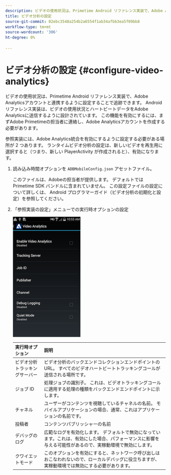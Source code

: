 ```yaml
---
description: ビデオの使用状況は、Primetime Android リファレンス実装で、Adobe Analyticsアカウントと連携するように設定することで追跡できます。
title: ビデオ分析の設定
source-git-commit: 02ebc3548a254b2a6554f1ab34afbb3ea5f09bb8
workflow-type: tm+mt
source-wordcount: '306'
ht-degree: 0%

---
```


# ビデオ分析の設定 {#configure-video-analytics}

ビデオの使用状況は、Primetime Android リファレンス実装で、Adobe Analyticsアカウントと連携するように設定することで追跡できます。 Android リファレンス実装は、ビデオの使用状況とハートビートデータをAdobe Analyticsに送信するように設計されています。 この機能を有効にするには、まずAdobe Primetimeの担当者に連絡し、Adobe Analyticsアカウントを作成する必要があります。

参照実装には、Adobe Analytics統合を有効にするように設定する必要がある場所が 2 つあります。 ランタイムビデオ分析の設定は、新しいビデオを再生用に選択すると（つまり、新しい PlayerActivity が作成されると）、有効になります。

1. 読み込み時間オプションを `ADBMobileConfig.json` アセットファイル。

   このファイルは、Adobeの担当者が提供します。 デフォルトでは Primetime SDK バンドルに含まれていません。 この設定ファイルの設定について詳しくは、 Android プログラマーガイド（ビデオ分析の初期化と設定）を参照してください。
1. 「参照実装の設定」メニューでの実行時オプションの設定

   ![](assets/img_psdk_ref_impl_va-settings-menu.png)

   | 実行時オプション | 説明 |
   |---|---|
   | ビデオ分析トラッキングサーバー | ビデオ分析のバックエンドコレクションエンドポイントの URL。 すべてのビデオハートビートトラッキングコールが送信される場所です。 |
   | ジョブ ID | 処理ジョブの識別子。 これは、ビデオトラッキングコールに適用する処理の種類をバックエンドエンドポイントに示します。 |
   | チャネル | ユーザーがコンテンツを視聴しているチャネルの名前。 モバイルアプリケーションの場合、通常、これはアプリケーションの名前です。 |
   | 投稿者 | コンテンツパブリッシャーの名前 |
   | デバッグのログ | 広範なログを有効化します。 デフォルトで無効になっています。これは、有効にした場合、パフォーマンスに影響を与える可能性があるので、実稼動環境で無効にします。 |
   | クワイエットモード | このオプションを有効にすると、ネットワーク呼び出しはおこなわれないので、ローカルデバッグに役立ちますが、実稼動環境では無効にする必要があります。 |
